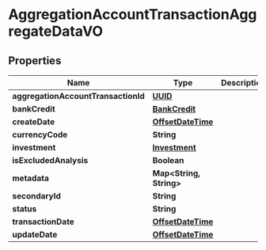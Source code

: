 
# AggregationAccountTransactionAggregateDataVO

## Properties
Name | Type | Description | Notes
------------ | ------------- | ------------- | -------------
**aggregationAccountTransactionId** | [**UUID**](UUID.md) |  |  [optional]
**bankCredit** | [**BankCredit**](BankCredit.md) |  |  [optional]
**createDate** | [**OffsetDateTime**](OffsetDateTime.md) |  |  [optional]
**currencyCode** | **String** |  |  [optional]
**investment** | [**Investment**](Investment.md) |  |  [optional]
**isExcludedAnalysis** | **Boolean** |  |  [optional]
**metadata** | **Map&lt;String, String&gt;** |  |  [optional]
**secondaryId** | **String** |  |  [optional]
**status** | **String** |  |  [optional]
**transactionDate** | [**OffsetDateTime**](OffsetDateTime.md) |  |  [optional]
**updateDate** | [**OffsetDateTime**](OffsetDateTime.md) |  |  [optional]



